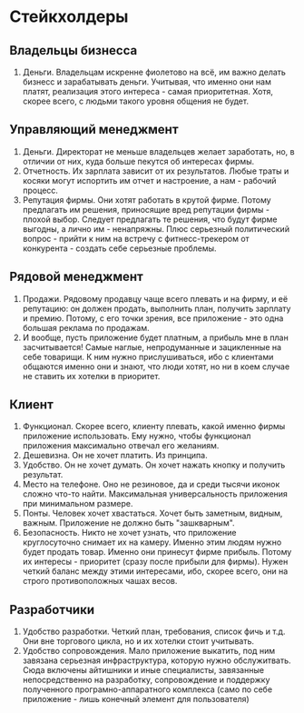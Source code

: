 # Стейкхолдеры
## Владельцы бизнесса
1. Деньги. Владельцам искренне фиолетово на всё, им важно делать бизнесс и зарабатывать деньги. 
Учитывая, что именно они нам платят, реализация этого интереса - самая приоритетная. Хотя, скорее всего, с людьми такого уровня общения не будет.

## Управляющий менеджмент
1. Деньги. Директорат не меньше владельцев желает заработать, но, в отличии от них, куда больше пекутся об интересах фирмы.
2. Отчетность. Их зарплата зависит от их результатов. Любые траты и косяки могут испортить им отчет и настроение, а нам - рабочий процесс.
3. Репутация фирмы. Они хотят работать в крутой фирме. Потому предлагать им решения, приносящие вред репутации фирмы - плохой выбор.
Следует предлагать те решения, что будут фирме выгодны, а лично им - ненапряжны. Плюс серьезный политический вопрос - прийти к ним на встречу с фитнесс-трекером от конкурента - создать себе серьезные проблемы.

## Рядовой менеджмент
1. Продажи. Рядовому продавцу чаще всего плевать и на фирму, и её репутацию: он должен продать, выполнить план, получить зарплату и премию. Потому, с его точки зрения, все приложение - это одна большая реклама по продажам.
2. И вообще, пусть приложение будет платным, а прибыль мне в план засчитывается!
Самые наглые, непродуманные и зацикленные на себе товарищи. К ним нужно прислушиваться, ибо с клиентами общаются именно они и знают, что люди хотят, но ни в коем случае не ставить их хотелки в приоритет.

## Клиент
1. Функционал. Скорее всего, клиенту плевать, какой именно фирмы приложение использовать. Ему нужно, чтобы функционал приложения максимально отвечал его желаниям.
2. Дешевизна. Он не хочет платить. Из принципа. 
3. Удобство. Он не хочет думать. Он хочет нажать кнопку и получить результат.
4. Место на телефоне. Оно не резиновое, да и среди тысячи иконок сложно что-то найти. Максимальная универсальность приложения при минимальном размере.
5. Понты. Человек хочет хвастаться. Хочет быть заметным, видным, важным. Приложение не должно быть "зашкварным".
6. Безопасность. Никто не хочет узнать, что приложение круглосуточно снимает их на камеру.
Именно этим людям нужно будет продать товар. Именно они принесут фирме прибыль. Потому их интересы - приоритет (сразу после прибыли для фирмы). Нужен четкий баланс между этими интересами, ибо, скорее всего, они на строго противоположных чашах весов.

## Разработчики
1. Удобство разработки. Четкий план, требования, список фичь и т.д. Они вне торгового цикла, но и их хотелки стоит учитывать.
2. Удобство сопровождения. Мало приложение выкатить, под ним завязана серьезная инфраструктура, которую нужно обслужитвать. 
Сюда включены айтишники и иные специалисты, завязанные непосредственно на разработку, сопровождение и поддержку полученного програмно-аппаратного комплекса (само по себе приложение - лишь конечный элемент для пользователя)